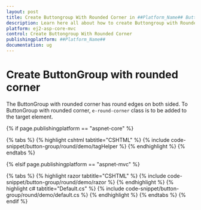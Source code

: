 ```yaml
---
layout: post
title: Create Buttongroup With Rounded Corner in ##Platform_Name## Button Group Control | Syncfusion
description: Learn here all about how to create Buttongroup with Rounded Corner in Syncfusion ##Platform_Name## Button Group control of syncfusion and more.
platform: ej2-asp-core-mvc
control: Create Buttongroup With Rounded Corner
publishingplatform: ##Platform_Name##
documentation: ug
---
```



# Create ButtonGroup with rounded corner

The ButtonGroup with rounded corner has round edges on both sided. To ButtonGroup with rounded corner, `e-round-corner` class is to be added to the target element.

{% if page.publishingplatform == "aspnet-core" %}

{% tabs %}
{% highlight cshtml tabtitle="CSHTML" %}
{% include code-snippet/button-group/round/demo/tagHelper %}
{% endhighlight %}
{% endtabs %}

{% elsif page.publishingplatform == "aspnet-mvc" %}

{% tabs %}
{% highlight razor tabtitle="CSHTML" %}
{% include code-snippet/button-group/round/demo/razor %}
{% endhighlight %}
{% highlight c# tabtitle="Default.cs" %}
{% include code-snippet/button-group/round/demo/default.cs %}
{% endhighlight %}
{% endtabs %}
{% endif %}

